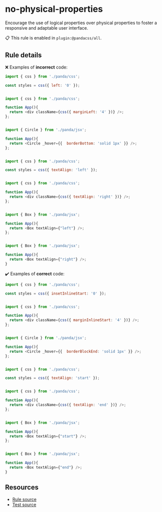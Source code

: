 [//]: # (This file is generated by eslint-docgen. Do not edit it directly.)

# no-physical-properties

Encourage the use of logical properties over physical properties to foster a responsive and adaptable user interface.

📋 This rule is enabled in `plugin:@pandacss/all`.

## Rule details

❌ Examples of **incorrect** code:
```js
import { css } from './panda/css';

const styles = css({ left: '0' });
```
```js

import { css } from './panda/css';

function App(){
  return <div className={css({ marginLeft: '4' })} />;
};
```
```js

import { Circle } from './panda/jsx';

function App(){
  return <Circle _hover={{  borderBottom: 'solid 1px' }} />;
};
```
```js

import { css } from './panda/css';

const styles = css({ textAlign: 'left' });
```
```js

import { css } from './panda/css';

function App(){
  return <div className={css({ textAlign: 'right' })} />;
};
```
```js

import { Box } from './panda/jsx';

function App(){
  return <Box textAlign={"left"} />;
};
```
```js

import { Box } from './panda/jsx';

function App(){
  return <Box textAlign={"right"} />;
}
```

✔️ Examples of **correct** code:
```js
import { css } from './panda/css';

const styles = css({ insetInlineStart: '0' });
```
```js

import { css } from './panda/css';

function App(){
  return <div className={css({ marginInlineStart: '4' })} />;
};
```
```js

import { Circle } from './panda/jsx';

function App(){
  return <Circle _hover={{  borderBlockEnd: 'solid 1px' }} />;
};
```
```js

import { css } from './panda/css';

const styles = css({ textAlign: 'start' });
```
```js

import { css } from './panda/css';

function App(){
  return <div className={css({ textAlign: 'end' })} />;
};
```
```js

import { Box } from './panda/jsx';

function App(){
  return <Box textAlign={"start"} />;
};
```
```js

import { Box } from './panda/jsx';

function App(){
  return <Box textAlign={"end"} />;
}
```

## Resources

* [Rule source](/plugin/src/rules/no-physical-properties.ts)
* [Test source](/plugin/tests/no-physical-properties.test.ts)
